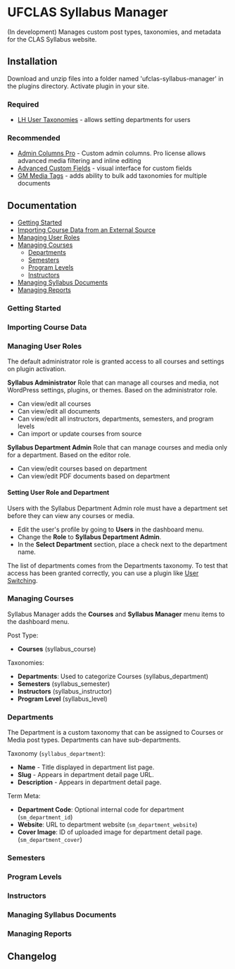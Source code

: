UFCLAS Syllabus Manager
=======================

(In development) Manages custom post types, taxonomies, and metadata for the CLAS Syllabus website.

Installation
-------------

Download and unzip files into a folder named 'ufclas-syllabus-manager' in the plugins directory. Activate plugin in your site.

### Required
- [LH User Taxonomies](https://wordpress.org/plugins/lh-user-taxonomies/) - allows setting departments for users

### Recommended
- [Admin Columns Pro](https://www.admincolumns.com/) - Custom admin columns. Pro license allows advanced media filtering and inline editing
- [Advanced Custom Fields](https://wordpress.org/plugins/advanced-custom-fields/) - visual interface for custom fields
- [GM Media Tags](https://github.com/gmazzap/GMMediaTags) - adds ability to bulk add taxonomies for multiple documents

Documentation
--------------

- [Getting Started](#getting-started)
- [Importing Course Data from an External Source](#importing-course-data)
- [Managing User Roles](#managing-user-roles)
- [Managing Courses](#managing-courses)
    - [Departments](#departments)
    - [Semesters](#semesters)
	- [Program Levels](#program-levels)
    - [Instructors](#instructors)
- [Managing Syllabus Documents](#managing-syllabus-documents)
- [Managing Reports](#managing-reports)

### Getting Started

### Importing Course Data

### Managing User Roles

The default administrator role is granted access to all courses and settings on plugin activation.

__Syllabus Administrator__ Role that can manage all courses and media, not WordPress settings, plugins, or themes. Based on the administrator role. 
- Can view/edit all courses
- Can view/edit all documents
- Can view/edit all instructors, departments, semesters, and program levels 
- Can import or update courses from source

__Syllabus Department Admin__ Role that can manage courses and media only for a department. Based on the editor role. 
- Can view/edit courses based on department
- Can view/edit PDF documents based on department


#### Setting User Role and Department

Users with the Syllabus Department Admin role must have a department set before they can view any courses or media. 

- Edit the user's profile by going to __Users__ in the dashboard menu.
- Change the __Role__ to __Syllabus Department Admin__. 
- In the __Select Department__ section, place a check next to the department name. 

The list of departments comes from the Departments taxonomy. To test that access has been granted correctly, you can use a plugin like [User Switching](https://wordpress.org/plugins/user-switching/).


### Managing Courses

Syllabus Manager adds the __Courses__ and __Syllabus Manager__ menu items to the dashboard menu.

Post Type:

- __Courses__ (syllabus_course)

Taxonomies:

- __Departments__: Used to categorize Courses (syllabus_department)
- __Semesters__ (syllabus_semester)
- __Instructors__ (syllabus_instructor)
- __Program Level__ (syllabus_level)


### Departments

The Department is a custom taxonomy that can be assigned to Courses or Media post types. Departments can have sub-departments.

Taxonomy (``syllabus_department``):
- __Name__ - Title displayed in department list page.
- __Slug__ - Appears in department detail page URL.
- __Description__ - Appears in department detail page.

Term Meta:
- __Department Code__: Optional internal code for department (``sm_department_id``)
- __Website__:  URL to department website (``sm_department_website``)
- __Cover Image__:  ID of uploaded image for department detail page. (``sm_department_cover``)

### Semesters

### Program Levels

### Instructors

### Managing Syllabus Documents

### Managing Reports

Changelog
---------



